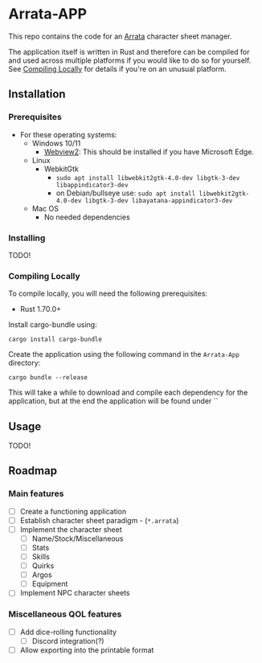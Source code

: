 # Arrata-APP

This repo contains the code for an [Arrata](https://github.com/kalebvonburris/Arrata-TTRPG) character sheet manager.

The application itself is written in Rust and therefore can be compiled for and used across multiple platforms if you would like to do so for yourself. See [Compiling Locally](#compiling-locally) for details if you're on an unusual platform.

## Installation

### Prerequisites

- For these operating systems:
  - Windows 10/11
    - [Webview2](https://developer.microsoft.com/en-us/microsoft-edge/webview2/): This should be installed if you have Microsoft Edge.
  - Linux
    - WebkitGtk
      - `sudo apt install libwebkit2gtk-4.0-dev libgtk-3-dev libappindicator3-dev`
      - on Debian/bullseye use: `sudo apt install libwebkit2gtk-4.0-dev libgtk-3-dev libayatana-appindicator3-dev`
  - Mac OS
    - No needed dependencies

### Installing

TODO!

### Compiling Locally

To compile locally, you will need the following prerequisites:

- Rust 1.70.0+

Install cargo-bundle using:

```cargo install cargo-bundle```

Create the application using the following command in the `Arrata-App` directory:

`cargo bundle --release`

This will take a while to download and compile each dependency for the application, but at the end the application will be found under ``

## Usage

TODO!

## Roadmap

### Main features

- [ ] Create a functioning application
- [ ] Establish character sheet paradigm - (`*.arrata`)
- [ ] Implement the character sheet
  - [ ] Name/Stock/Miscellaneous
  - [ ] Stats
  - [ ] Skills
  - [ ] Quirks
  - [ ] Argos
  - [ ] Equipment
- [ ] Implement NPC character sheets

### Miscellaneous QOL features

- [ ] Add dice-rolling functionality
  - [ ] Discord integration(?)
- [ ] Allow exporting into the printable format
